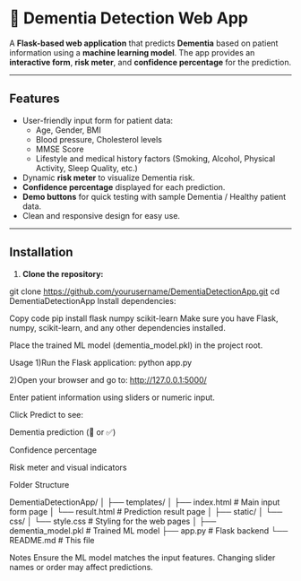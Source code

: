 # 🧠 Dementia Detection Web App

A **Flask-based web application** that predicts **Dementia** based on patient information using a **machine learning model**. The app provides an **interactive form**, **risk meter**, and **confidence percentage** for the prediction.

---

## **Features**

- User-friendly input form for patient data:
  - Age, Gender, BMI
  - Blood pressure, Cholesterol levels
  - MMSE Score
  - Lifestyle and medical history factors (Smoking, Alcohol, Physical Activity, Sleep Quality, etc.)
- Dynamic **risk meter** to visualize Dementia risk.
- **Confidence percentage** displayed for each prediction.
- **Demo buttons** for quick testing with sample Dementia / Healthy patient data.
- Clean and responsive design for easy use.

---

## **Installation**

1. **Clone the repository:**

git clone https://github.com/yourusername/DementiaDetectionApp.git
cd DementiaDetectionApp
Install dependencies:

Copy code
pip install flask numpy scikit-learn
Make sure you have Flask, numpy, scikit-learn, and any other dependencies installed.

Place the trained ML model (dementia_model.pkl) in the project root.

Usage
1)Run the Flask application:
python app.py

2)Open your browser and go to:
http://127.0.0.1:5000/

Enter patient information using sliders or numeric input.

Click Predict to see:

Dementia prediction (🧠 or ✅)

Confidence percentage

Risk meter and visual indicators

Folder Structure

DementiaDetectionApp/
│
├── templates/
│   ├── index.html         # Main input form page
│   └── result.html        # Prediction result page
│
├── static/
│   └── css/
│       └── style.css      # Styling for the web pages
│
├── dementia_model.pkl     # Trained ML model
├── app.py                 # Flask backend
└── README.md              # This file

Notes
Ensure the ML model matches the input features. Changing slider names or order may affect predictions.
